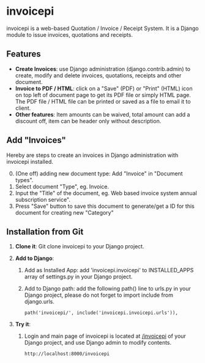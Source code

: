 # invoicepi

invoicepi is a web-based Quotation / Invoice / Receipt System. It is a Django module to issue invoices, quotations and receipts.

## Features

* **Create Invoices**: use Django administration (django.contrib.admin) to create, modify and delete invoices, quotations, receipts and other document. 
* **Invoice to PDF / HTML**: click on a "Save" (PDF) or "Print" (HTML) icon on top left of document page to get its PDF file or simply HTML page. The PDF file  / HTML file can be printed or saved as a file to email it to client.
* **Other features**: Item amounts can be waived, total amount can add a discount off, item can be header only without description.

## Add "Invoices"

Hereby are steps to create an invoices in Django administration with invoicepi installed.

0. (One off) adding new document type: Add "Invoice" in "Document types".
1. Select document "Type", eg. Invoice.
2. Input the "Title" of the document, eg. Web based invoice system annual subscription service".
3. Press "Save" button to save this document to generate/get a ID for this document for creating new "Category" 

## Installation from Git

1. **Clone it**: Git clone invoicepi to your Django project.

2. **Add to Django**:
   1. Add as Installed App: add 'invoicepi.invoicepi' to INSTALLED_APPS array of settings.py in your Django project.
   2. Add to Django path: add the following path() line to urls.py in your Django project, please do not forget to import include from django.urls.

      ```
      path('invoicepi/', include('invoicepi.invoicepi.urls')),
      ```

4. **Try it**:
   1. Login and main page of invoicepi is located at [/invoicepi](http://localhost:8000/invoicepi) of your Django project, and use Django admin to modify contents.

      ```
      http://localhost:8000/invoicepi
      ```
